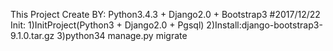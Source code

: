 This Project Create BY: Python3.4.3 + Django2.0 + Bootstrap3
#2017/12/22
Init:
    1)InitProject(Python3 + Django2.0 + Pgsql)
    2)Install:django-bootstrap3-9.1.0.tar.gz
    3)python34 manage.py migrate


